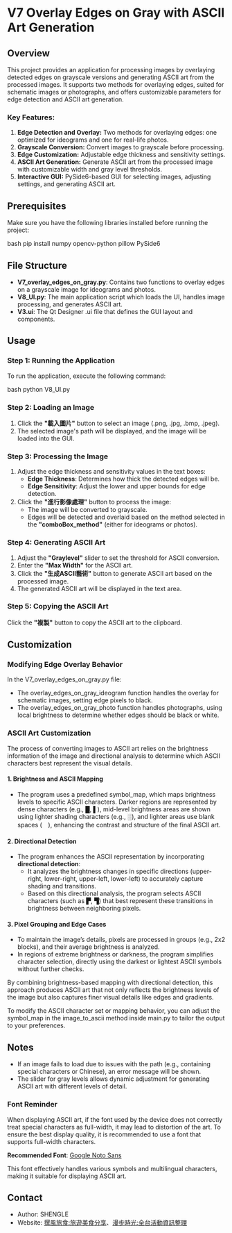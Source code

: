 # V7 Overlay Edges on Gray with ASCII Art Generation

## Overview

This project provides an application for processing images by overlaying detected edges on grayscale versions and generating ASCII art from the processed images. It supports two methods for overlaying edges, suited for schematic images or photographs, and offers customizable parameters for edge detection and ASCII art generation.

### Key Features:
1. **Edge Detection and Overlay:** Two methods for overlaying edges: one optimized for ideograms and one for real-life photos.
2. **Grayscale Conversion:** Convert images to grayscale before processing.
3. **Edge Customization:** Adjustable edge thickness and sensitivity settings.
4. **ASCII Art Generation:** Generate ASCII art from the processed image with customizable width and gray level thresholds.
5. **Interactive GUI:** PySide6-based GUI for selecting images, adjusting settings, and generating ASCII art.

## Prerequisites

Make sure you have the following libraries installed before running the project:

bash
pip install numpy opencv-python pillow PySide6


## File Structure

- **V7_overlay_edges_on_gray.py**: Contains two functions to overlay edges on a grayscale image for ideograms and photos.
- **V8_UI.py**: The main application script which loads the UI, handles image processing, and generates ASCII art.
- **V3.ui**: The Qt Designer .ui file that defines the GUI layout and components.

## Usage

### Step 1: Running the Application

To run the application, execute the following command:

bash
python V8_UI.py


### Step 2: Loading an Image

1. Click the **"載入圖片"** button to select an image (.png, .jpg, .bmp, .jpeg).
2. The selected image's path will be displayed, and the image will be loaded into the GUI.

### Step 3: Processing the Image

1. Adjust the edge thickness and sensitivity values in the text boxes:
   - **Edge Thickness**: Determines how thick the detected edges will be.
   - **Edge Sensitivity**: Adjust the lower and upper bounds for edge detection.
2. Click the **"進行影像處理"** button to process the image:
   - The image will be converted to grayscale.
   - Edges will be detected and overlaid based on the method selected in the **"comboBox_method"** (either for ideograms or photos).

### Step 4: Generating ASCII Art

1. Adjust the **"Graylevel"** slider to set the threshold for ASCII conversion.
2. Enter the **"Max Width"** for the ASCII art.
3. Click the **"生成ASCII藝術"** button to generate ASCII art based on the processed image.
4. The generated ASCII art will be displayed in the text area.

### Step 5: Copying the ASCII Art

Click the **"複製"** button to copy the ASCII art to the clipboard.

## Customization

### Modifying Edge Overlay Behavior

In the V7_overlay_edges_on_gray.py file:
- The overlay_edges_on_gray_ideogram function handles the overlay for schematic images, setting edge pixels to black.
- The overlay_edges_on_gray_photo function handles photographs, using local brightness to determine whether edges should be black or white.

### ASCII Art Customization

The process of converting images to ASCII art relies on the brightness information of the image and directional analysis to determine which ASCII characters best represent the visual details.

#### 1. **Brightness and ASCII Mapping**
   - The program uses a predefined symbol_map, which maps brightness levels to specific ASCII characters. Darker regions are represented by dense characters (e.g., █, ▌), mid-level brightness areas are shown using lighter shading characters (e.g., ░), and lighter areas use blank spaces (　), enhancing the contrast and structure of the final ASCII art.
  
#### 2. **Directional Detection**
   - The program enhances the ASCII representation by incorporating **directional detection**:
     - It analyzes the brightness changes in specific directions (upper-right, lower-right, upper-left, lower-left) to accurately capture shading and transitions.
     - Based on this directional analysis, the program selects ASCII characters (such as ▛, ▜) that best represent these transitions in brightness between neighboring pixels.

#### 3. **Pixel Grouping and Edge Cases**
   - To maintain the image’s details, pixels are processed in groups (e.g., 2x2 blocks), and their average brightness is analyzed.
   - In regions of extreme brightness or darkness, the program simplifies character selection, directly using the darkest or lightest ASCII symbols without further checks.

By combining brightness-based mapping with directional detection, this approach produces ASCII art that not only reflects the brightness levels of the image but also captures finer visual details like edges and gradients.

To modify the ASCII character set or mapping behavior, you can adjust the symbol_map in the image_to_ascii method inside main.py to tailor the output to your preferences.

## Notes

- If an image fails to load due to issues with the path (e.g., containing special characters or Chinese), an error message will be shown.
- The slider for gray levels allows dynamic adjustment for generating ASCII art with different levels of detail.

### Font Reminder

When displaying ASCII art, if the font used by the device does not correctly treat special characters as full-width, it may lead to distortion of the art. To ensure the best display quality, it is recommended to use a font that supports full-width characters.

**Recommended Font**: [Google Noto Sans](https://www.google.com/get/noto/)

This font effectively handles various symbols and multilingual characters, making it suitable for displaying ASCII art.


## Contact
- Author: SHENGLE
- Website: [撰風旅食:旅遊美食分享](https://jfsblog.com/)、[漫步時光:全台活動資訊整理](https://strolltimes.com/)